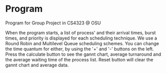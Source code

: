 # Program
Program for Group Project in CS4323 @ OSU

When the program starts, a list of process' and their arrival times, burst times, and priority is displayed for each scheduling technique.
We use a Round Robin and Multilevel Queue scheduling schemes.
You can change the time quantum for either, by using the '+' and '-' buttons on the left.
Press the calculate button to see the gannt chart, average turnaround and the average waiting time of the process list.
Reset button will clear the gannt chart and average data.
